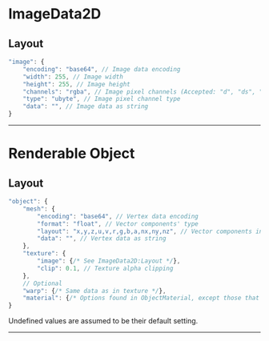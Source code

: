 # ImageData2D

## Layout
```JavaScript
"image": {
	"encoding": "base64", // Image data encoding
	"width": 255, // Image width
	"height": 255, // Image height
	"channels": "rgba", // Image pixel channels (Accepted: "d", "ds", "r", "rg", "rgb", "rgba")
	"type": "ubyte", // Image pixel channel type
	"data": "", // Image data as string
}
```

---

# Renderable Object

## Layout

```JavaScript
"object": {
	"mesh": {
		"encoding": "base64", // Vertex data encoding
		"format": "float", // Vector components' type
		"layout": "x,y,z,u,v,r,g,b,a,nx,ny,nz", // Vector components in order they appear, separated by commas
		"data": "", // Vertex data as string
	},
	"texture": {
		"image": {/* See ImageData2D:Layout */},
		"clip": 0.1, // Texture alpha clipping
	},
	// Optional
	"warp": {/* Same data as in texture */},
	"material": {/* Options found in ObjectMaterial, except those that involve a texture (does not have to be all of them) */},
}
```

Undefined values are assumed to be their default setting.

---